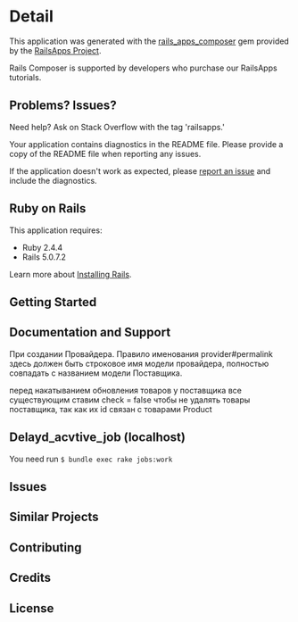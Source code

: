 Detail
================

This application was generated with the [rails_apps_composer](https://github.com/RailsApps/rails_apps_composer) gem
provided by the [RailsApps Project](http://railsapps.github.io/).

Rails Composer is supported by developers who purchase our RailsApps tutorials.

Problems? Issues?
-----------

Need help? Ask on Stack Overflow with the tag 'railsapps.'

Your application contains diagnostics in the README file. Please provide a copy of the README file when reporting any issues.

If the application doesn't work as expected, please [report an issue](https://github.com/RailsApps/rails_apps_composer/issues)
and include the diagnostics.

Ruby on Rails
-------------

This application requires:

- Ruby 2.4.4
- Rails 5.0.7.2

Learn more about [Installing Rails](http://railsapps.github.io/installing-rails.html).

Getting Started
---------------

Documentation and Support
-------------------------
При создании Провайдера.
Правило именования provider#permalink здесь должен быть строковое имя модели провайдера, полностью совпадать с названием модели Поставщика.

перед накатыванием обновления товаров у поставщика все существующим ставим check = false чтобы не удалять товары поставщика, так как их id связан с товарами Product

## Delayd_acvtive_job (localhost)
You need run
```$ bundle exec rake jobs:work```

Issues
-------------

Similar Projects
----------------

Contributing
------------

Credits
-------

License
-------
